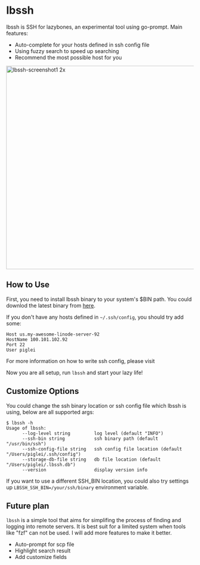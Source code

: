# lbssh

lbssh is SSH for lazybones, an experimental tool using go-prompt. Main features:

- Auto-complete for your hosts defined in ssh config file
- Using fuzzy search to speed up searching
- Recommend the most possible host for you

<img width="546" alt="lbssh-screenshot1 2x" src="https://user-images.githubusercontent.com/731266/38119533-fd4b15ee-33f4-11e8-911d-bb52fd8b0b92.gif">

## How to Use

First, you need to install lbssh binary to your system's $BIN path. You could downlod the 
latest binary from [here](https://github.com/piglei/lbssh/releases/tag/v0.0.3).

If you don't have any hosts defined in `~/.ssh/config`, you should try add some:

```
Host us.my-awesome-linode-server-92
HostName 100.101.102.92
Port 22
User piglei
```

For more information on how to write ssh config, please visit []()

Now you are all setup, run `lbssh` and start your lazy life!

## Customize Options

You could change the ssh binary location or ssh config file which lbssh is using, 
below are all supported args:

```console
$ lbssh -h
Usage of lbssh:
      --log-level string         log level (default "INFO")
      --ssh-bin string           ssh binary path (default "/usr/bin/ssh")
      --ssh-config-file string   ssh config file location (default "/Users/piglei/.ssh/config")
      --storage-db-file string   db file location (default "/Users/piglei/.lbssh.db")
      --version                  display version info
```

If you want to use a different SSH_BIN location, you could also try settings up 
`LBSSH_SSH_BIN=/your/ssh/binary` environment variable.

## Future plan

`lbssh` is a simple tool that aims for simplifing the process of finding and logging into 
remote servers. It is best suit for a limited system when tools like "fzf" can not be 
used. I will add more features to make it better.

- Auto-prompt for scp file
- Highlight search result
- Add customize fields
